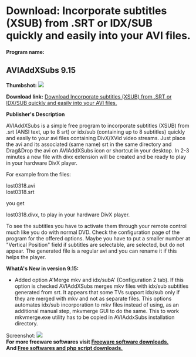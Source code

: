 # Download: Incorporate subtitles (XSUB) from .SRT or IDX/SUB quickly and easily into your AVI files.

**Program name:**

## AVIAddXSubs 9.15

  
**Thumbshot:** ![](http://www.freewarefiles.com/screenshot/aviaddxsubs9_md.gif)   
  
**Download link:** [Download Incorporate subtitles (XSUB) from .SRT or IDX/SUB quickly and easily into your AVI files.](http://freesoftwares.boysofts.com/AVIAddXSubs_program_41636.html)  
  


**Publisher's Description**  
  


AVIAddXSubs is a simple free program to incorporate subtitles (XSUB) from .srt (ANSI text, up to 8 srt) or idx/sub (containing up to 8 subtitles) quickly and easily to your avi files containing DivX/XVid video streams. Just place the avi and its associated (same name) srt in the same directory and Drag&Drop the avi on AVIAddXSubs icon or shortcut in your desktop. In 2-3 minutes a new file with divx extension will be created and be ready to play in your hardware DivX player. 

For example from the files:

lost0318.avi  
lost0318.srt

you get

lost0318.divx, to play in your hardware DivX player.

To see the subtitles you have to activate them through your remote control much like you do with normal DVD. Check the configuration page of the program for the offered options. Maybe you have to put a smaller number at "Vertical Position" field if subtitles are selectable, are selected, but do not appear. The generated file is a regular avi and you can rename it if this helps the player. 

**WhatA's New in version 9.15:**

  * Added option A'Merge mkv and idx/subA' (Configuration 2 tab). If this option is checked AVIAddXSubs merges mkv files with idx/sub subtitles generated from srt. It appears that some TVs support idx/sub only if they are merged with mkv and not as separate files. This options automates idx/sub incorporation to mkv files instead of using, as an additional manual step, mkvmerge GUI to do the same. This to work mkvmerge.exe utility has to be copied in AVIAddxSubs installation directory. 

  
  
Screenshot: ![](http://www.freewarefiles.com/screenshot/aviaddxsubs9.gif)   
**For more freeware softwares visit [Freeware software downloads.](http://freesoftwares.boysofts.com/)**   
**And [Free softwares and php script downloads.](http://www.boysofts.com/)**

